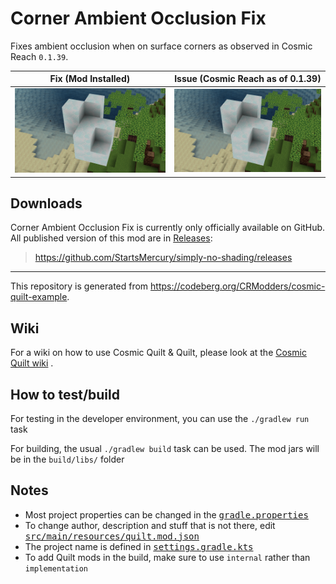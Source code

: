 # Corner Ambient Occlusion Fix

Fixes ambient occlusion when on surface corners as observed in Cosmic Reach
`0.1.39`.

| Fix (Mod Installed) | Issue (Cosmic Reach as of 0.1.39) |
|:-------------------:|:---------------------------------:|
| ![exhibit-with-mod] |      ![exhibit-without-mod]       |

[exhibit-with-mod]: assets/exhibit-with-mod.png
[exhibit-without-mod]: assets/exhibit-without-mod.png

## Downloads

Corner Ambient Occlusion Fix is currently only officially available on GitHub. All
published version of this mod are in
[Releases](https://github.com/StartsMercury/simply-no-shading/releases):

> <https://github.com/StartsMercury/simply-no-shading/releases>

---

This repository is generated from
https://codeberg.org/CRModders/cosmic-quilt-example.

## Wiki

For a wiki on how to use Cosmic Quilt & Quilt, please look at the [Cosmic Quilt
wiki] .

## How to test/build

For testing in the developer environment, you can use the `./gradlew run` task

For building, the usual `./gradlew build` task can be used. The mod jars will be
in the `build/libs/` folder

## Notes
- Most project properties can be changed in the <tt>[gradle.properties]</tt>
- To change author, description and stuff that is not there, edit <tt>[src/main/resources/quilt.mod.json]</tt>
- The project name is defined in <tt>[settings.gradle.kts]</tt>
- To add Quilt mods in the build, make sure to use `internal` rather than `implementation`

[src/main/resources/quilt.mod.json]: src/main/resources/quilt.mod.json
[gradle.properties]: gradle.properties
[settings.gradle.kts]: settings.gradle.kts

[Cosmic Quilt wiki]: https://codeberg.org/CRModders/cosmic-quilt/wiki
